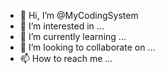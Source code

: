 - 👋 Hi, I’m @MyCodingSystem
- 👀 I’m interested in ...
- 🌱 I’m currently learning ...
- 💞️ I’m looking to collaborate on ...
- 📫 How to reach me ...

<!---
MyCodingSystem/MyCodingSystem is a ✨ special ✨ repository because its `README.md` (this file) appears on your GitHub profile.
You can click the Preview link to take a look at your changes.
--->
